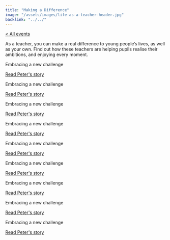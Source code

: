 ```yaml
---
title: "Making a Difference"
image: "/assets/images/life-as-a-teacher-header.jpg"
backlink: "../../"
---
```


<div class="content-wrapper">
    <div class="content__right">
    </div>
    <div class="content__left">
        <p>
            <a href="/life-as-a-teacher/my-story-into-teaching/index">< All events</a>
        </p>
        <p>
          As a teacher, you can make a real difference to young people’s lives, as well as your own. Find out how these teachers are helping pupils realise their ambitions, and enjoying every moment.
        </p>
    </div>
</div>

<div class="more-stories">
    <div class="more-stories__thumbs">
        <div class="more-stories__thumbs__thumb">
            <a href="https://www.youtube.com/watch?v=MLdrZJpK5rU" target="_blank" data-action="click->video#play" data-target="video.link">
                <div class="more-stories__thumbs__thumb__img" style="background-image:url('/assets/images/stories-karen.png')"></div>
            </a>
            <div class="more-stories__thumbs__thumb__content">
                <p>Embracing a new challenge</p>
                <a class="git-link" href="#">Read Peter's story  <i class="fas fa-chevron-right"></i></a>
            </div>
            <div class="more-stories__thumbs__thumb__play">
                <div class="icon-play"></div>
            </div>
        </div>
        <div class="more-stories__thumbs__thumb">
            <a href="/life-as-a-teacher/my-story-into-teaching/career-changers/karens-story">
                <div class="more-stories__thumbs__thumb__img" style="background-image:url('/assets/images/stories-karen.png')"></div>
            </a>
            <div class="more-stories__thumbs__thumb__content">
                <p>Embracing a new challenge</p>
                <a class="git-link" href="#">Read Peter's story  <i class="fas fa-chevron-right"></i></a>
            </div>
        </div>
        <div class="more-stories__thumbs__thumb">
            <a href="/life-as-a-teacher/my-story-into-teaching/career-changers/karens-story">
                <div class="more-stories__thumbs__thumb__img" style="background-image:url('/assets/images/stories-karen.png')"></div>
            </a>
            <div class="more-stories__thumbs__thumb__content">
                <p>Embracing a new challenge</p>
                <a class="git-link" href="/life-as-a-teacher/my-story-into-teaching/career-changers/karens-story">Read Peter's story <i class="fas fa-chevron-right"></i></a>
            </div>
        </div>
    </div>
    <div class="more-stories__thumbs">
        <div class="more-stories__thumbs__thumb">
            <a href="/life-as-a-teacher/my-story-into-teaching/career-changers/karens-story">
                <div class="more-stories__thumbs__thumb__img" style="background-image:url('/assets/images/stories-karen.png')"></div>
            </a>
            <div class="more-stories__thumbs__thumb__content">
                <p>Embracing a new challenge</p>
                <a class="git-link" href="#">Read Peter's story  <i class="fas fa-chevron-right"></i></a>
            </div>
        </div>
        <div class="more-stories__thumbs__thumb">
            <a href="/life-as-a-teacher/my-story-into-teaching/career-changers/karens-story">
                <div class="more-stories__thumbs__thumb__img" style="background-image:url('/assets/images/stories-karen.png')"></div>
            </a>
            <div class="more-stories__thumbs__thumb__content">
                <p>Embracing a new challenge</p>
                <a class="git-link" href="#">Read Peter's story  <i class="fas fa-chevron-right"></i></a>
            </div>
        </div>
        <div class="more-stories__thumbs__thumb">
            <a href="https://www.youtube.com/watch?v=MLdrZJpK5rU" target="_blank" data-action="click->video#play" data-target="video.link">
                <div class="more-stories__thumbs__thumb__img" style="background-image:url('/assets/images/stories-karen.png')"></div>
            </a>
            <div class="more-stories__thumbs__thumb__content">
                <p>Embracing a new challenge</p>
                <a class="git-link" href="/life-as-a-teacher/my-story-into-teaching/career-changers/karens-story">Read Peter's story <i class="fas fa-chevron-right"></i></a>
            </div>
            <div class="more-stories__thumbs__thumb__play">
                <div class="icon-play"></div>
            </div>
        </div>
    </div>
    <div class="more-stories__thumbs">
        <div class="more-stories__thumbs__thumb">
            <a href="/life-as-a-teacher/my-story-into-teaching/career-changers/karens-story">
                <div class="more-stories__thumbs__thumb__img" style="background-image:url('/assets/images/stories-karen.png')"></div>
            </a>
            <div class="more-stories__thumbs__thumb__content">
                <p>Embracing a new challenge</p>
                <a class="git-link" href="#">Read Peter's story  <i class="fas fa-chevron-right"></i></a>
            </div>
        </div>
        <div class="more-stories__thumbs__thumb">
            <a href="/life-as-a-teacher/my-story-into-teaching/career-changers/karens-story">
                <div class="more-stories__thumbs__thumb__img" style="background-image:url('/assets/images/stories-karen.png')"></div>
            </a>
            <div class="more-stories__thumbs__thumb__content">
                <p>Embracing a new challenge</p>
                <a class="git-link" href="#">Read Peter's story  <i class="fas fa-chevron-right"></i></a>
            </div>
        </div>
        <div class="more-stories__thumbs__thumb">
            <a href="/life-as-a-teacher/my-story-into-teaching/career-changers/karens-story">
                <div class="more-stories__thumbs__thumb__img" style="background-image:url('/assets/images/stories-karen.png')"></div>
            </a>
            <div class="more-stories__thumbs__thumb__content">
                <p>Embracing a new challenge</p>
                <a class="git-link" href="/life-as-a-teacher/my-story-into-teaching/career-changers/karens-story">Read Peter's story <i class="fas fa-chevron-right"></i></a>
            </div>
        </div>
    </div>
</div>
